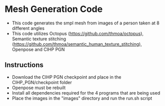 # Mesh Generation Code
 - This code generates the smpl mesh from images of a person taken at 8 different angles
 - This code utilizes Octopus (https://github.com/thmoa/octopus), Semantic texture
 stitching (https://github.com/thmoa/semantic_human_texture_stitching), Openpose and
 CIHP PGN
## Instructions
 - Download the CIHP PGN checkpoint and place in the CIHP_PGN/checkpoint folder
 - Openpose must be rebuilt
 - Install all dependencies required for the 4 programs that are being used
 - Place the images in the "images" directory and run the run.sh script
